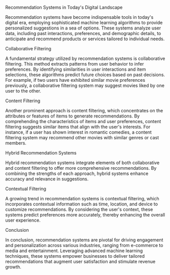 Recommendation Systems in Today's Digital Landscape

Recommendation systems have become indispensable tools in today's digital era, employing sophisticated machine learning algorithms to provide personalized suggestions in a sea of options. These systems analyze user data, including past interactions, preferences, and demographic details, to anticipate and recommend products or services tailored to individual needs.

Collaborative Filtering

A fundamental strategy utilized by recommendation systems is collaborative filtering. This method extracts patterns from user behavior to infer preferences. By identifying similarities in user interactions and item selections, these algorithms predict future choices based on past decisions. For example, if two users have exhibited similar movie preferences previously, a collaborative filtering system may suggest movies liked by one user to the other.

Content Filtering

Another prominent approach is content filtering, which concentrates on the attributes or features of items to generate recommendations. By comprehending the characteristics of items and user preferences, content filtering suggests similar items that align with the user's interests. For instance, if a user has shown interest in romantic comedies, a content filtering system may recommend other movies with similar genres or cast members.

Hybrid Recommendation Systems

Hybrid recommendation systems integrate elements of both collaborative and content filtering to offer more comprehensive recommendations. By combining the strengths of each approach, hybrid systems enhance accuracy and relevance in suggestions.

Contextual Filtering

A growing trend in recommendation systems is contextual filtering, which incorporates contextual information such as time, location, and device to customize recommendations. By considering the user's context, these systems predict preferences more accurately, thereby enhancing the overall user experience.

Conclusion

In conclusion, recommendation systems are pivotal for driving engagement and personalization across various industries, ranging from e-commerce to media and entertainment. Leveraging advanced machine learning techniques, these systems empower businesses to deliver tailored recommendations that augment user satisfaction and stimulate revenue growth.